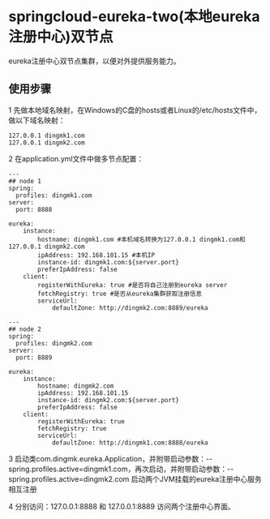 # springcloud-eureka-two(本地eureka注册中心)双节点
eureka注册中心双节点集群，以便对外提供服务能力。

## 使用步骤
1 先做本地域名映射，在Windows的C盘的hosts或者Linux的/etc/hosts文件中，做以下域名映射：

	127.0.0.1 dingmk1.com
	127.0.0.1 dingmk2.com
	
2 在application.yml文件中做多节点配置：

	---
	## node 1
	spring: 
	  profiles: dingmk1.com
	server: 
	  port: 8888
	  
	eureka: 
	    instance: 
	        hostname: dingmk1.com #本机域名转换为127.0.0.1 dingmk1.com和127.0.0.1 dingmk2.com
	        ipAddress: 192.168.101.15 #本机IP
	        instance-id: dingmk1.com:${server.port}
	        preferIpAddress: false
	    client: 
	        registerWithEureka: true #是否将自己注册到eureka server
	        fetchRegistry: true #是否从eureka集群获取注册信息
	        serviceUrl: 
	            defaultZone: http://dingmk2.com:8889/eureka
	
	---
	## node 2
	spring: 
	  profiles: dingmk2.com
	server: 
	  port: 8889
	  
	eureka: 
	    instance: 
	        hostname: dingmk2.com
	        ipAddress: 192.168.101.15
	        instance-id: dingmk2.com:${server.port}
	        preferIpAddress: false
	    client: 
	        registerWithEureka: true
	        fetchRegistry: true
	        serviceUrl: 
	            defaultZone: http://dingmk1.com:8888/eureka
	            
3 启动类com.dingmk.eureka.Application，并附带启动参数：--spring.profiles.active=dingmk1.com，再次启动，并附带启动参数：--spring.profiles.active=dingmk2.com 启动两个JVM挂载的eureka注册中心服务相互注册

4 分别访问：127.0.0.1:8888 和 127.0.0.1:8889 访问两个注册中心界面。
